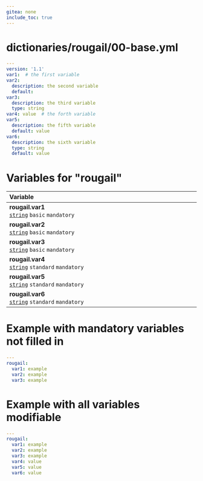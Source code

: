 ```yaml
---
gitea: none
include_toc: true
---
```

# dictionaries/rougail/00-base.yml

```yaml
---
version: '1.1'
var1:  # the first variable
var2:
  description: the second variable
  default:
var3:
  description: the third variable
  type: string
var4: value  # the forth variable
var5:
  description: the fifth variable
  default: value
var6:
  description: the sixth variable
  type: string
  default: value
```
# Variables for "rougail"

| Variable&nbsp;&nbsp;&nbsp;&nbsp;&nbsp;&nbsp;&nbsp;&nbsp;&nbsp;&nbsp;&nbsp;&nbsp;&nbsp;&nbsp;&nbsp;&nbsp;&nbsp;&nbsp;&nbsp;&nbsp;&nbsp;&nbsp;&nbsp;&nbsp;&nbsp;&nbsp;&nbsp;&nbsp;&nbsp;&nbsp;&nbsp;&nbsp;&nbsp;&nbsp;&nbsp;&nbsp;&nbsp;&nbsp;&nbsp;&nbsp;&nbsp;&nbsp;&nbsp;&nbsp;&nbsp;&nbsp;&nbsp;&nbsp;&nbsp;&nbsp;&nbsp;&nbsp;&nbsp;&nbsp;&nbsp;&nbsp;&nbsp;&nbsp;&nbsp;&nbsp;&nbsp;&nbsp;&nbsp;&nbsp;&nbsp;&nbsp;&nbsp;&nbsp;&nbsp;&nbsp;&nbsp;&nbsp;&nbsp;&nbsp;&nbsp;&nbsp;&nbsp;&nbsp;&nbsp;&nbsp;&nbsp;&nbsp;&nbsp;&nbsp;&nbsp;&nbsp;&nbsp;&nbsp;&nbsp;&nbsp;&nbsp;&nbsp;&nbsp;&nbsp;&nbsp;&nbsp;&nbsp;&nbsp;   | Description&nbsp;&nbsp;&nbsp;&nbsp;&nbsp;&nbsp;&nbsp;&nbsp;&nbsp;&nbsp;&nbsp;&nbsp;&nbsp;&nbsp;&nbsp;&nbsp;&nbsp;&nbsp;&nbsp;&nbsp;&nbsp;&nbsp;&nbsp;&nbsp;&nbsp;&nbsp;&nbsp;&nbsp;&nbsp;&nbsp;&nbsp;&nbsp;&nbsp;&nbsp;&nbsp;&nbsp;&nbsp;&nbsp;&nbsp;&nbsp;&nbsp;&nbsp;&nbsp;&nbsp;&nbsp;&nbsp;&nbsp;&nbsp;&nbsp;&nbsp;&nbsp;&nbsp;&nbsp;&nbsp;&nbsp;&nbsp;&nbsp;&nbsp;&nbsp;&nbsp;&nbsp;&nbsp;&nbsp;&nbsp;&nbsp;&nbsp;&nbsp;&nbsp;&nbsp;&nbsp;&nbsp;&nbsp;&nbsp;&nbsp;&nbsp;&nbsp;&nbsp;&nbsp;&nbsp;&nbsp;&nbsp;&nbsp;&nbsp;&nbsp;&nbsp;&nbsp;&nbsp;&nbsp;&nbsp;&nbsp;&nbsp;&nbsp;&nbsp;&nbsp;&nbsp;   |
|------------------------------------------------------------------------------------------------------------------------------------------------------------------------------------------------------------------------------------------------------------------------------------------------------------------------------------------------------------------------------------------------------------------------------------------------------------------------------------------------------------------------------------------------------------------------------------------------------------------------|---------------------------------------------------------------------------------------------------------------------------------------------------------------------------------------------------------------------------------------------------------------------------------------------------------------------------------------------------------------------------------------------------------------------------------------------------------------------------------------------------------------------------------------------------------------------------------------------------------|
| **rougail.var1**<br/>[`string`](https://rougail.readthedocs.io/en/latest/variable.html#variables-types) `basic` `mandatory`                                                                                                                                                                                                                                                                                                                                                                                                                                                                                            | The first variable.                                                                                                                                                                                                                                                                                                                                                                                                                                                                                                                                                                                     |
| **rougail.var2**<br/>[`string`](https://rougail.readthedocs.io/en/latest/variable.html#variables-types) `basic` `mandatory`                                                                                                                                                                                                                                                                                                                                                                                                                                                                                            | The second variable.                                                                                                                                                                                                                                                                                                                                                                                                                                                                                                                                                                                    |
| **rougail.var3**<br/>[`string`](https://rougail.readthedocs.io/en/latest/variable.html#variables-types) `basic` `mandatory`                                                                                                                                                                                                                                                                                                                                                                                                                                                                                            | The third variable.                                                                                                                                                                                                                                                                                                                                                                                                                                                                                                                                                                                     |
| **rougail.var4**<br/>[`string`](https://rougail.readthedocs.io/en/latest/variable.html#variables-types) `standard` `mandatory`                                                                                                                                                                                                                                                                                                                                                                                                                                                                                         | The forth variable.<br/>**Default**: value                                                                                                                                                                                                                                                                                                                                                                                                                                                                                                                                                              |
| **rougail.var5**<br/>[`string`](https://rougail.readthedocs.io/en/latest/variable.html#variables-types) `standard` `mandatory`                                                                                                                                                                                                                                                                                                                                                                                                                                                                                         | The fifth variable.<br/>**Default**: value                                                                                                                                                                                                                                                                                                                                                                                                                                                                                                                                                              |
| **rougail.var6**<br/>[`string`](https://rougail.readthedocs.io/en/latest/variable.html#variables-types) `standard` `mandatory`                                                                                                                                                                                                                                                                                                                                                                                                                                                                                         | The sixth variable.<br/>**Default**: value                                                                                                                                                                                                                                                                                                                                                                                                                                                                                                                                                              |


# Example with mandatory variables not filled in

```yaml
---
rougail:
  var1: example
  var2: example
  var3: example
```
# Example with all variables modifiable

```yaml
---
rougail:
  var1: example
  var2: example
  var3: example
  var4: value
  var5: value
  var6: value
```
